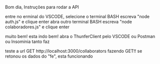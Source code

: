 Bom dia, Instruções para rodar a API

entre no erminal do VSCODE,
selecione o terminal BASH
escreva "node auth.js" e clique enter
abra outro terminal BASH
escreva "node colaboradores.js" e clique enter

muito bem!
esta indo bem!
abra o ThunferClient pelo VSCODE ou Postman ou Insominia tanto faz

teste a url GET http://localhost:3000/collaborators fazendo GET!!
se retonou os dados do "fe", esta funcionando